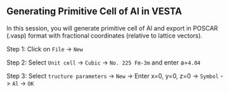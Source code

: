 ## Generating Primitive Cell of Al in VESTA
In this session, you will generate primitive cell of Al and export in POSCAR (.vasp) format with fractional coordinates (relative
to lattice vectors).

Step 1: Click on `File` -> `New`

Step 2: Select `Unit cell` -> `Cubic` -> `No. 225 Fm-3m` and enter a=`4.04`

Step 3: Select `tructure parameters` -> `New` -> Enter x=0, y=0, z=0  -> `Symbol` -> `Al` -> `OK`

